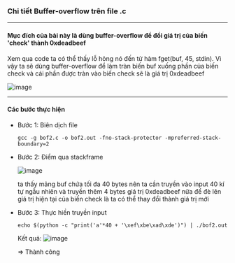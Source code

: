 ### Chi tiết Buffer-overflow trên file .c
***
#### Mục đích của bài này là dùng buffer-overflow để đổi giá trị của biến 'check' thành 0xdeadbeef
Xem qua code ta có thể thấy lỗ hỏng nó đến từ hàm fget(buf, 45, stdin). Vì vậy ta sẽ dùng buffer-overflow để làm tràn biến buf xuống phần của biến check và cái phần được tràn vào biến check sẽ là giá trị 0xdeadbeef

![image](https://github.com/user-attachments/assets/363d2764-dee7-4b4c-895e-db767115cba4)

***
#### Các bước thực hiện
* Bước 1: Biên dịch file
  ```
  gcc -g bof2.c -o bof2.out -fno-stack-protector -mpreferred-stack-boundary=2
  ```
* Bước 2: Điểm qua stackframe

  
  ![image](https://github.com/user-attachments/assets/12902432-9d37-4972-810c-0ce70de8af52)



  ta thấy mảng buf chứa tối đa 40 bytes nên ta cần truyền vào input 40 kí tự ngẫu nhiên và truyền thêm 4 bytes giá trị 0xdeadbeef nữa để đè lên giá trị hiện tại của biến check là ta có thể thay đổi thành giá trị mới 
* Bước 3: Thực hiền truyền input
  ```
  echo $(python -c "print('a'*40 + '\xef\xbe\xad\xde')") | ./bof2.out
  ```
  Kết quả:
  ![image](https://github.com/user-attachments/assets/d02baa67-03e4-494b-ad39-37fa0634c695)


  => Thành công

